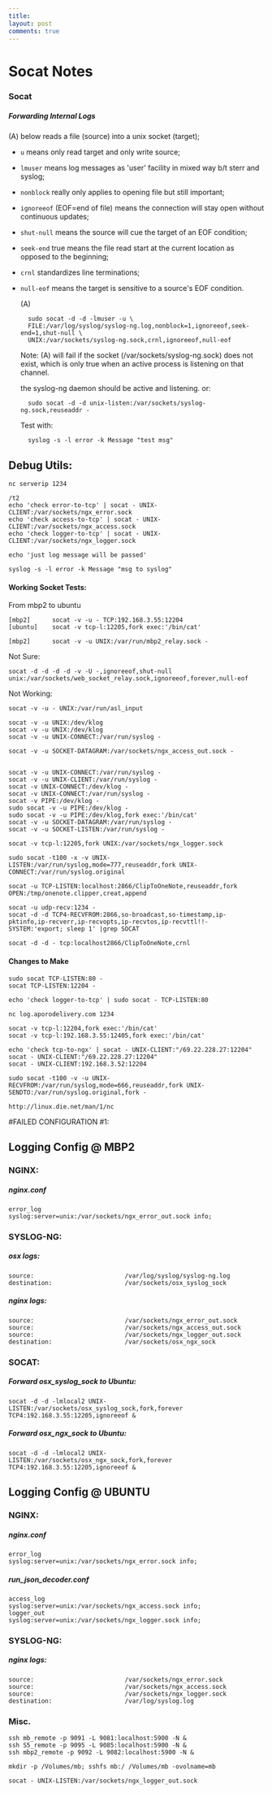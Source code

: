 ```yaml
---
title: 
layout: post
comments: true
---
```

# Socat Notes

### Socat

##### Forwarding Internal Logs

(A) below reads a file (source) into a unix socket (target); 

- `u` means only read target and only write source; 
- `lmuser` means log messages as 'user' facility in mixed way b/t sterr and syslog;
- `nonblock` really only applies to opening file but still important;
- `ignoreeof` (EOF=end of file) means the connection will stay open without continuous updates;
- `shut-null` means the source will cue the target of an EOF condition;
- `seek-end` true means the file read start at the current location as opposed to the beginning;
- `crnl` standardizes line terminations;
- `null-eof` means the target is sensitive to a source's EOF condition.

    (A) 
    
        sudo socat -d -d -lmuser -u \
        FILE:/var/log/syslog/syslog-ng.log,nonblock=1,ignoreeof,seek-end=1,shut-null \
        UNIX:/var/sockets/syslog-ng.sock,crnl,ignoreeof,null-eof

    Note:  (A) will fail if the socket (/var/sockets/syslog-ng.sock) does not exist, which is only true when an active process is listening on that channel.

    the syslog-ng daemon should be active and listening.
    or:

        sudo socat -d -d unix-listen:/var/sockets/syslog-ng.sock,reuseaddr -

    Test with:  

        syslog -s -l error -k Message "test msg"

## Debug Utils:

	nc serverip 1234
	
	/t2
	echo 'check error-to-tcp' | socat - UNIX-CLIENT:/var/sockets/ngx_error.sock
	echo 'check access-to-tcp' | socat - UNIX-CLIENT:/var/sockets/ngx_access.sock
	echo 'check logger-to-tcp' | socat - UNIX-CLIENT:/var/sockets/ngx_logger.sock
	
	echo 'just log message will be passed'
	
	syslog -s -l error -k Message "msg to syslog"

#### Working Socket Tests:

From mbp2 to ubuntu

	[mbp2]		socat -v -u - TCP:192.168.3.55:12204
	[ubuntu]	socat -v tcp-l:12205,fork exec:'/bin/cat'

	[mbp2]		socat -v -u UNIX:/var/run/mbp2_relay.sock -
	
Not Sure:

    socat -d -d -d -d -v -U -,ignoreeof,shut-null unix:/var/sockets/web_socket_relay.sock,ignoreeof,forever,null-eof
    
Not Working:
	
    socat -v -u - UNIX:/var/run/asl_input
	
	socat -v -u UNIX:/dev/klog
	socat -v -u UNIX:/dev/klog
	socat -v -u UNIX-CONNECT:/var/run/syslog -
	
	socat -v -u SOCKET-DATAGRAM:/var/sockets/ngx_access_out.sock -

    
	socat -v -u UNIX-CONNECT:/var/run/syslog -
	socat -v -u UNIX-CLIENT:/var/run/syslog -
	socat -v UNIX-CONNECT:/dev/klog -
	socat -v UNIX-CONNECT:/var/run/syslog -
	socat -v PIPE:/dev/klog -
	sudo socat -v -u PIPE:/dev/klog -
	sudo socat -v -u PIPE:/dev/klog,fork exec:'/bin/cat'
	socat -v -u SOCKET-DATAGRAM:/var/run/syslog -
	socat -v -u SOCKET-LISTEN:/var/run/syslog -
	
	socat -v tcp-l:12205,fork UNIX:/var/sockets/ngx_logger.sock
	
	sudo socat -t100 -x -v UNIX-LISTEN:/var/run/syslog,mode=777,reuseaddr,fork UNIX-CONNECT:/var/run/syslog.original
    
    socat -u TCP-LISTEN:localhost:2866/ClipToOneNote,reuseaddr,fork OPEN:/tmp/onenote.clipper,creat,append
    
    socat -u udp-recv:1234 -
    socat -d -d TCP4-RECVFROM:2866,so-broadcast,so-timestamp,ip-pktinfo,ip-recverr,ip-recvopts,ip-recvtos,ip-recvttl!!- SYSTEM:'export; sleep 1' |grep SOCAT
    
    socat -d -d - tcp:localhost2866/ClipToOneNote,crnl

#### Changes to Make


	sudo socat TCP-LISTEN:80 -
	socat TCP-LISTEN:12204 -
	
	echo 'check logger-to-tcp' | sudo socat - TCP-LISTEN:80
	
	nc log.aporodelivery.com 1234
	
	socat -v tcp-l:12204,fork exec:'/bin/cat'
	socat -v tcp-l:192.168.3.55:12405,fork exec:'/bin/cat'
	
	echo 'check tcp-to-ngx' | socat - UNIX-CLIENT:"/69.22.228.27:12204"
	socat - UNIX-CLIENT:"/69.22.228.27:12204"
	socat - UNIX-CLIENT:192.168.3.52:12204

    sudo socat -t100 -v -u UNIX-RECVFROM:/var/run/syslog,mode=666,reuseaddr,fork UNIX-SENDTO:/var/run/syslog.original,fork -
	
	http://linux.die.net/man/1/nc

#FAILED CONFIGURATION #1:

## Logging Config @ MBP2

### NGINX:

##### nginx.conf
    
    error_log                       syslog:server=unix:/var/sockets/ngx_error_out.sock info;

### SYSLOG-NG:

##### osx logs:

    source:                         /var/log/syslog/syslog-ng.log
    destination:                    /var/sockets/osx_syslog_sock

##### nginx logs:

    source:                         /var/sockets/ngx_error_out.sock
    source:                         /var/sockets/ngx_access_out.sock
    source:                         /var/sockets/ngx_logger_out.sock
    destination:                    /var/sockets/osx_ngx_sock

### SOCAT:

##### Forward osx_syslog_sock to Ubuntu:

    socat -d -d -lmlocal2 UNIX-LISTEN:/var/sockets/osx_syslog_sock,fork,forever TCP4:192.168.3.55:12205,ignoreeof &
    
##### Forward osx_ngx_sock to Ubuntu:

    socat -d -d -lmlocal2 UNIX-LISTEN:/var/sockets/osx_ngx_sock,fork,forever TCP4:192.168.3.55:12205,ignoreeof &

## Logging Config @ UBUNTU

### NGINX:

##### nginx.conf
    
    error_log                       syslog:server=unix:/var/sockets/ngx_error.sock info;

##### run_json_decoder.conf

    access_log                      syslog:server=unix:/var/sockets/ngx_access.sock info;
    logger_out                      syslog:server=unix:/var/sockets/ngx_logger.sock info;

### SYSLOG-NG:

##### nginx logs:

    source:                         /var/sockets/ngx_error.sock
    source:                         /var/sockets/ngx_access.sock
    source:                         /var/sockets/ngx_logger.sock
    destination:                    /var/log/syslog.log

### Misc.

	ssh mb_remote -p 9091 -L 9081:localhost:5900 -N &
	ssh S5_remote -p 9095 -L 9085:localhost:5900 -N &
	ssh mbp2_remote -p 9092 -L 9082:localhost:5900 -N &
	
	mkdir -p /Volumes/mb; sshfs mb:/ /Volumes/mb -ovolname=mb
	
	socat - UNIX-LISTEN:/var/sockets/ngx_logger_out.sock